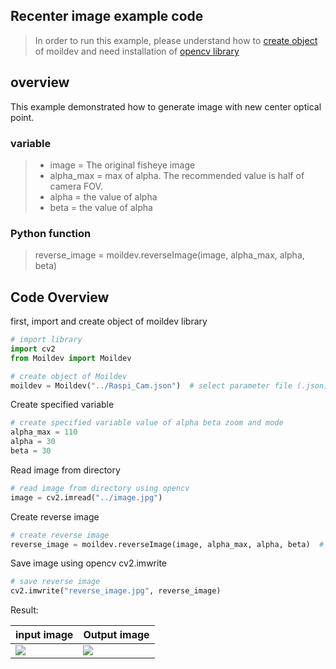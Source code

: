 ## Recenter image example code
> In order to run this example, please understand how to [create object](../Create_object) of moildev and need installation of [opencv library](https://pypi.org/project/opencv-python/)
## overview
This example demonstrated how to generate image with new center optical point.
### variable
> - image = The original fisheye image
> - alpha_max = max of alpha. The recommended value is half of camera FOV.
> - alpha = the value of alpha
> - beta = the value of alpha

### Python function
> reverse_image = moildev.reverseImage(image, alpha_max, alpha, beta)

## Code Overview
first, import and create object of moildev library
```python
# import library
import cv2
from Moildev import Moildev

# create object of Moildev
moildev = Moildev("../Raspi_Cam.json")  # select parameter file (.json)
``````
Create specified variable
```python
# create specified variable value of alpha beta zoom and mode
alpha_max = 110
alpha = 30
beta = 30
```
Read image from directory
```python
# read image from directory using opencv
image = cv2.imread("../image.jpg")
```
Create reverse image
```python
# create reverse image
reverse_image = moildev.reverseImage(image, alpha_max, alpha, beta)  # fill the variable
```
Save image using opencv cv2.imwrite
```python
# save reverse image
cv2.imwrite("reverse_image.jpg", reverse_image)
```
Result:

| input image       | Output image
|-------------------| --- 
| ![](../image.jpg) | ![](img/reverse_image.jpg)

